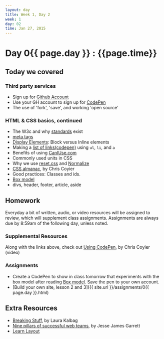 ```yaml
---
layout: day
title: Week 1, Day 2
week: 1
day: 02
time: Jan 27, 2015
---
```


# Day 0{{ page.day }} : {{page.time}}


## Today we covered

### Third party services
* Sign up for [Github Account](https://github.com/)
* Use your GH account to sign up for [CodePen](https://codepen.io/)
* The use of 'fork', 'save', and working 'open source'

### HTML & CSS basics, continued
* The W3c and why [standards](http://www.w3.org/standards/faq#std) exist
* [meta tags](https://developer.mozilla.org/en-US/docs/Web/HTML/Element/meta)
* [Display Elements](http://css-tricks.com/almanac/properties/d/display/): Block versus Inline elements
* Making a [list of links(codepen)](http://codepen.io/samkap/pen/dPzPmz) using `ul`, `li`, and `a`
* Benefits of using [CanIUse.com](http://www.caniuse.com)
* Commonly used units in CSS
* Why we use [reset.css](http://meyerweb.com/eric/tools/css/reset/) and [Normalize](https://necolas.github.io/normalize.css/)
* [CSS almanac](http://css-tricks.com/almanac/), by Chris Coyier
* Good practices: Classes and ids.
* [Box model](http://css-tricks.com/the-css-box-model/)
* divs, header, footer, article, aside


<!--
* images
* Website project folder structure -->


<!-- * [Download DEMO FILE from lecture (available after lecture)]({{ site.url}}/lectures/day_01_practice.zip)
 -->

<!--
### Computer Setup
* [Download iTerm](http://iterm2.com/)
* [Install Command Tile Tools (without xCode!: code-select —install)](http://osxdaily.com/2014/02/12/install-command-line-tools-mac-os-x/)
* [Install Oh My Zsh](https://github.com/robbyrussell/oh-my-zsh)
* [Install Homebrew](http://brew.sh/)
* [Generate SSH Keys in Github](https://help.github.com/articles/generating-ssh-keys/)
* [Install Sass](http://sass-lang.com/install)
* [Install Bourbon](http://bourbon.io/)
-->
<!--
### Feedback and critiquing
* Assessment review discussion
* How to give and take feedback and criticism
* Show Your Work, by Austin Kleon ![Show Your Work]({{ site.url }}/images/showyourwork.jpeg)
 -->

## Homework
Everyday a bit of written, audio, or video resources will be assigned to review, which will supplement class assignments. Assignments are always due by 8:59am of the following day, unless noted.

### Supplemental Resources
Along with the links above, check out [Using CodePen](http://css-tricks.com/video-screencasts/112-using-codepen/), by Chris Coyier (video)


### Assignments
* Create a CodePen to show in class tomorrow that experiments with the box model after reading [Box model](http://css-tricks.com/the-css-box-model/). Save the pen to your own account.
* [Build your own site, lesson 2 and 3]({{ site.url }}/assignments/0{{ page.day }}.html)


## Extra Resources
* [Breaking Stuff](http://alistapart.com/column/breaking-stuff), by Laura Kalbag
* [Nine pillars of successful web teams](http://webstyleguide.com/wsg3/1-process/3-web-teams.html), by Jesse James Garrett
* [Learn Layout](http://learnlayout.com/)

